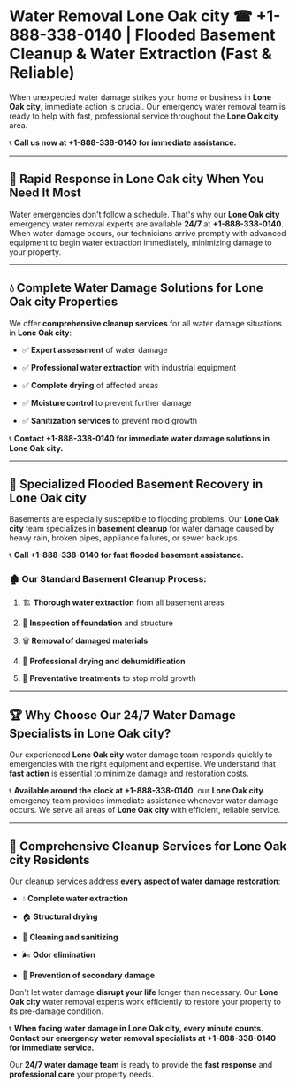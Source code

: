 # Water Removal Lone Oak city ☎ +1-888-338-0140 | Flooded Basement Cleanup & Water Extraction (Fast & Reliable)

When unexpected water damage strikes your home or business in **Lone Oak city**, immediate action is crucial. Our emergency water removal team is ready to help with fast, professional service throughout the **Lone Oak city** area. 

📞 **Call us now at +1-888-338-0140 for immediate assistance.**
---
## 🚀 Rapid Response in Lone Oak city When You Need It Most
Water emergencies don't follow a schedule. That's why our **Lone Oak city** emergency water removal experts are available **24/7** at **+1-888-338-0140**. When water damage occurs, our technicians arrive promptly with advanced equipment to begin water extraction immediately, minimizing damage to your property.
---
## 💧 Complete Water Damage Solutions for Lone Oak city Properties
We offer **comprehensive cleanup services** for all water damage situations in **Lone Oak city**:
- ✅ **Expert assessment** of water damage  
- ✅ **Professional water extraction** with industrial equipment  
- ✅ **Complete drying** of affected areas  
- ✅ **Moisture control** to prevent further damage  
- ✅ **Sanitization services** to prevent mold growth  
📞 **Contact +1-888-338-0140 for immediate water damage solutions in Lone Oak city.**
---
## 🌊 Specialized Flooded Basement Recovery in Lone Oak city
Basements are especially susceptible to flooding problems. Our **Lone Oak city** team specializes in **basement cleanup** for water damage caused by heavy rain, broken pipes, appliance failures, or sewer backups. 
📞 **Call +1-888-338-0140 for fast flooded basement assistance.**
### 🏚️ Our Standard Basement Cleanup Process:
1. 🏗️ **Thorough water extraction** from all basement areas  
2. 🔎 **Inspection of foundation** and structure  
3. 🗑️ **Removal of damaged materials**  
4. 💨 **Professional drying and dehumidification**  
5. 🚫 **Preventative treatments** to stop mold growth  
---
## 🏆 Why Choose Our 24/7 Water Damage Specialists in Lone Oak city?
Our experienced **Lone Oak city** water damage team responds quickly to emergencies with the right equipment and expertise. We understand that **fast action** is essential to minimize damage and restoration costs.
📞 **Available around the clock at +1-888-338-0140**, our **Lone Oak city** emergency team provides immediate assistance whenever water damage occurs. We serve all areas of **Lone Oak city** with efficient, reliable service.
---
## 🧹 Comprehensive Cleanup Services for Lone Oak city Residents
Our cleanup services address **every aspect of water damage restoration**:
- 💧 **Complete water extraction**  
- 🏠 **Structural drying**  
- 🧼 **Cleaning and sanitizing**  
- 🌬️ **Odor elimination**  
- 🚫 **Prevention of secondary damage**  
Don't let water damage **disrupt your life** longer than necessary. Our **Lone Oak city** water removal experts work efficiently to restore your property to its pre-damage condition.
📞 **When facing water damage in Lone Oak city, every minute counts. Contact our emergency water removal specialists at +1-888-338-0140 for immediate service.**
Our **24/7 water damage team** is ready to provide the **fast response** and **professional care** your property needs.

